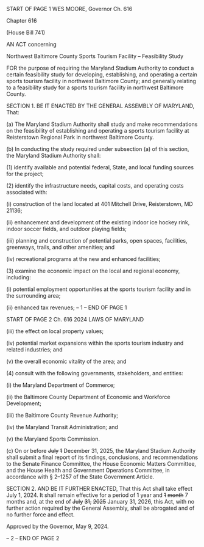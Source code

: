 START OF PAGE 1
WES MOORE, Governor Ch. 616

Chapter 616

(House Bill 741)

AN ACT concerning

Northwest Baltimore County Sports Tourism Facility – Feasibility Study

FOR the purpose of requiring the Maryland Stadium Authority to conduct a certain
feasibility study for developing, establishing, and operating a certain sports tourism
facility in northwest Baltimore County; and generally relating to a feasibility study
for a sports tourism facility in northwest Baltimore County.

SECTION 1. BE IT ENACTED BY THE GENERAL ASSEMBLY OF MARYLAND,
That:

(a) The Maryland Stadium Authority shall study and make recommendations on
the feasibility of establishing and operating a sports tourism facility at Reisterstown
Regional Park in northwest Baltimore County.

(b) In conducting the study required under subsection (a) of this section, the
Maryland Stadium Authority shall:

(1) identify available and potential federal, State, and local funding sources
for the project;

(2) identify the infrastructure needs, capital costs, and operating costs
associated with:

(i) construction of the land located at 401 Mitchell Drive,
Reisterstown, MD 21136;

(ii) enhancement and development of the existing indoor ice hockey
rink, indoor soccer fields, and outdoor playing fields;

(iii) planning and construction of potential parks, open spaces,
facilities, greenways, trails, and other amenities; and

(iv) recreational programs at the new and enhanced facilities;

(3) examine the economic impact on the local and regional economy,
including:

(i) potential employment opportunities at the sports tourism facility
and in the surrounding area;

(ii) enhanced tax revenues;
– 1 –
END OF PAGE 1

START OF PAGE 2
Ch. 616 2024 LAWS OF MARYLAND

(iii) the effect on local property values;

(iv) potential market expansions within the sports tourism industry
and related industries; and

(v) the overall economic vitality of the area; and

(4) consult with the following governments, stakeholders, and entities:

(i) the Maryland Department of Commerce;

(ii) the Baltimore County Department of Economic and Workforce
Development;

(iii) the Baltimore County Revenue Authority;

(iv) the Maryland Transit Administration; and

(v) the Maryland Sports Commission.

(c) On or before ~~July~~ ~~1~~ December 31, 2025, the Maryland Stadium Authority shall
submit a final report of its findings, conclusions, and recommendations to the Senate
Finance Committee, the House Economic Matters Committee, and the House Health and
Government Operations Committee, in accordance with § 2–1257 of the State Government
Article.

SECTION 2. AND BE IT FURTHER ENACTED, That this Act shall take effect July
1, 2024. It shall remain effective for a period of 1 year and ~~1~~ ~~month~~ 7 months and, at the
end of ~~July~~ ~~31,~~ ~~2025~~ January 31, 2026, this Act, with no further action required by the
General Assembly, shall be abrogated and of no further force and effect.

Approved by the Governor, May 9, 2024.

– 2 –
END OF PAGE 2